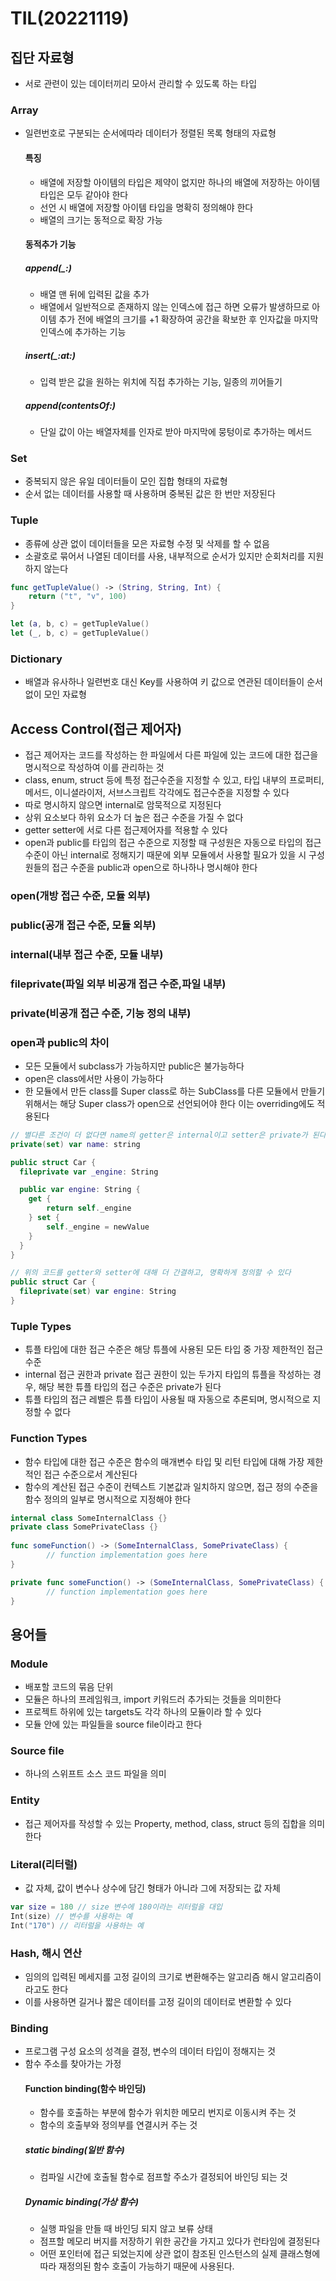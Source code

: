 
# TIL(20221119)


## 집단 자료형
- 서로 관련이 있는 데이터끼리 모아서 관리할 수 있도록 하는 타입

### Array
- 일련번호로 구분되는 순서에따라 데이터가 정렬된 목록 형태의 자료형
    #### 특징
    - 배열에 저장할 아이템의 타입은 제약이 없지만 하나의 배열에 저장하는 아이템 타입은 모두 같아야 한다
    - 선언 시 배열에 저장할 아이템 타입을 명확히 정의해야 한다
    - 배열의 크기는 동적으로 확장 가능
    #### 동적추가 기능
    ##### append(_:)
    - 배열 맨 뒤에 입력된 값을 추가
    - 배열에서 일반적으로 존재하지 않는 인덱스에 접근 하면 오류가 발생하므로 아이템 추가 전에 배열의 크기를 +1 확장하여 공간을 확보한 후 인자값을 마지막 인덱스에 추가하는 기능
    ##### insert(_:at:)
    - 입력 받은 값을 원하는 위치에 직접 추가하는 기능, 일종의 끼어들기 
    ##### append(contentsOf:)
    - 단일 값이 아는 배열자체를 인자로 받아 마지막에 뭉텅이로 추가하는 메서드
### Set
- 중복되지 않은 유일 데이터들이 모인 집합 형태의 자료형
- 순서 없는 데이터를 사용할 때 사용하며 중복된 값은 한 번만 저장된다
### Tuple
- 종류에 상관 없이 데이터들을 모은 자료형 수정 및 삭제를 할 수 없음
- 소괄호로 묶어서 나열된 데이터를 사용, 내부적으로 순서가 있지만 순회처리를 지원하지 않는다
```swift
func getTupleValue() -> (String, String, Int) {
    return ("t", "v", 100)
}

let (a, b, c) = getTupleValue() 
let (_, b, c) = getTupleValue() 
```
### Dictionary 
- 배열과 유사하나 일련번호 대신 Key를 사용하여 키 값으로 연관된 데이터들이 순서 없이 모인 자료형


## Access Control(접근 제어자)
- 접근 제어자는 코드를 작성하는 한 파일에서 다른 파일에 있는 코드에 대한 접근을 명시적으로 작성하여 이를 관리하는 것
- class, enum, struct 등에 특정 접근수준을 지정할 수 있고, 타입 내부의 프로퍼티, 메서드, 이니셜라이저, 서브스크립트 각각에도 접근수준을 지정할 수 있다
- 따로 명시하지 않으면 internal로 암묵적으로 지정된다
- 상위 요소보다 하위 요소가 더 높은 접근 수준을 가질 수 없다
- getter setter에 서로 다른 접근제어자를 적용할 수 있다
- open과 public를 타입의 접근 수준으로 지정할 때 구성원은 자동으로 타입의 접근 수준이 아닌 internal로 정해지기 때문에 외부 모듈에서 사용할 필요가 있을 시 구성원들의 접근 수준을 public과 open으로 하나하나 명시해야 한다

### open(개방 접근 수준, 모듈 외부)
### public(공개 접근 수준, 모듈 외부)
### internal(내부 접근 수준, 모듈 내부)
### fileprivate(파일 외부 비공개 접근 수준,파일 내부)
### private(비공개 접근 수준, 기능 정의 내부)

### open과 public의 차이
- 모든 모듈에서 subclass가 가능하지만 public은 불가능하다
- open은 class에서만 사용이 가능하다
- 한 모듈에서 만든 class를 Super class로 하는 SubClass를 다른 모듈에서 만들기 위해서는 해당 Super class가 open으로 선언되어야 한다 이는 overriding에도 적용된다
```swift
// 별다른 조건이 더 없다면 name의 getter은 internal이고 setter은 private가 된다
private(set) var name: string

public struct Car {
  fileprivate var _engine: String

  public var engine: String {
    get {
        return self._engine
    } set {
        self._engine = newValue
    }
  }
}

// 위의 코드를 getter와 setter에 대해 더 간결하고, 명확하게 정의할 수 있다
public struct Car {
  fileprivate(set) var engine: String
}

```

### Tuple Types
- 튜플 타입에 대한 접근 수준은  해당 튜플에 사용된 모든 타입 중 가장 제한적인 접근 수준
- internal 접근 권한과 private 접근 권한이 있는 두가지 타입의 튜플을 작성하는 경우, 해당 복한 튜플 타입의 접근 수준은 private가 된다 
- 튜플 타입의 접근 레벨은 튜플 타입이 사용될 때 자동으로 추론되며, 명시적으로 지정할 수 없다

### Function Types
- 함수 타입에 대한 접근 수준은 함수의 매개변수 타입 및 리턴 타입에 대해 가장 제한적인 접근 수준으로서 계산된다 
- 함수의 계산된 접근 수준이 컨텍스트 기본값과 일치하지 않으면, 접근 정의 수준을 함수 정의의 일부로 명시적으로 지정해야 한다 
```swift
internal class SomeInternalClass {}
private class SomePrivateClass {}
 
func someFunction() -> (SomeInternalClass, SomePrivateClass) {
        // function implementation goes here        
}

private func someFunction() -> (SomeInternalClass, SomePrivateClass) {
        // function implementation goes here
}
```

## 용어들
### Module
- 배포할 코드의 묶음 단위
- 모듈은 하나의 프레임워크, import 키워드러 추가되는 것들을 의미한다 
- 프로젝트 하위에 있는 targets도 각각 하나의 모듈이라 할 수 있다 
- 모듈 안에 있는 파일들을 source file이라고 한다
### Source file
- 하나의 스위프트 소스 코드 파일을 의미

### Entity
- 접근 제어자를 작성할 수 있는 Property, method, class, struct 등의 집합을 의미한다
### Literal(리터럴)
- 값 자체, 값이 변수나 상수에 담긴 형태가 아니라 그에 저장되는 값 자체
```swift
var size = 180 // size 변수에 180이라는 리터럴을 대입
Int(size) // 변수를 사용하는 예
Int("170") // 리터럴을 사용하는 예
```

### Hash, 해시 연산
- 임의의 입력된 메세지를 고정 길이의 크기로 변환해주는 알고리즘 해시 알고리즘이라고도 한다
- 이를 사용하면 길거나 짧은 데이터를 고정 길이의 데이터로 변환할 수 있다

### Binding
- 프로그램 구성 요소의 성격을 결정, 변수의 데이터 타입이 정해지는 것
- 함수 주소를 찾아가는 가정
    #### Function binding(함수 바인딩)
    - 함수를 호출하는 부분에 함수가 위치한 메모리 번지로 이동시켜 주는 것
    - 함수의 호출부와 정의부를 연결시커 주는 것
    ##### static binding(일반 함수)
    - 컴파일 시간에 호출될 함수로 점프할 주소가 결정되어 바인딩 되는 것
    ##### Dynamic binding(가상 함수)
    - 실행 파일을 만들 때 바인딩 되지 않고 보류 상태
    - 점프할 메모리 버지를 저장하기 위한 공간을 가지고 있다가 런타임에 결정된다
    - 어떤 포인터에 접근 되었는지에 상관 없이 참조된 인스턴스의 실제 클래스형에 따라 재정의된 함수 호출이 가능하기 때문에 사용된다.
